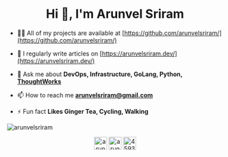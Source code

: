 <h1 align="center">Hi 👋, I'm Arunvel Sriram</h1>

- 👨‍💻 All of my projects are available at [https://github.com/arunvelsriram/](https://github.com/arunvelsriram/)

- 📝 I regularly write articles on [https://arunvelsriram.dev/](https://arunvelsriram.dev/)

- 💬 Ask me about **DevOps, Infrastructure, GoLang, Python, [ThoughtWorks](https://www.thoughtworks.com/)**

- 📫 How to reach me **arunvelsriram@gmail.com**

- ⚡ Fun fact **Likes Ginger Tea, Cycling, Walking**

<p align="left"> <img src="https://komarev.com/ghpvc/?username=arunvelsriram" alt="arunvelsriram" /> </p>

<p align="center">
<a href="https://twitter.com/arunvelsriram" target="blank"><img align="center" src="https://cdn.jsdelivr.net/npm/simple-icons@3.0.1/icons/twitter.svg" alt="arunvelsriram" height="30" width="30" /></a>
<a href="https://linkedin.com/in/arunvelsriram" target="blank"><img align="center" src="https://cdn.jsdelivr.net/npm/simple-icons@3.0.1/icons/linkedin.svg" alt="arunvelsriram" height="30" width="30" /></a>
<a href="https://stackoverflow.com/users/4593654" target="blank"><img align="center" src="https://cdn.jsdelivr.net/npm/simple-icons@3.0.1/icons/stackoverflow.svg" alt="4593654" height="30" width="30" /></a>
</p>
